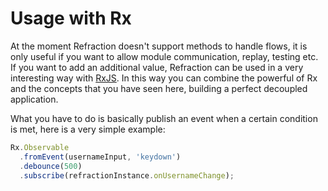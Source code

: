# Usage with Rx

At the moment Refraction doesn't support methods to handle flows, it is only useful if you want to allow module communication, replay, testing etc. If you want to add an additional value, Refraction can be used in a very interesting way with [RxJS](http://reactivex.io/). In this way you can combine the powerful of Rx and the concepts that you have seen here, building a perfect decoupled application.

What you have to do is basically publish an event when a certain condition is met, here is a very simple example:

```js
Rx.Observable
  .fromEvent(usernameInput, 'keydown')
  .debounce(500)
  .subscribe(refractionInstance.onUsernameChange);
```
